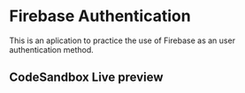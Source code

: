 # Firebase Authentication
This is an aplication to practice the use of Firebase as an user authentication method.
## CodeSandbox Live preview